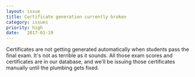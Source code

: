 ```yaml
---
layout: issue
title: Certificate generation currently broken
category: issues
priority: high
date:   2017-01-19
---
```


Certificates are not getting generated automatically when students pass the final exam. It's not as terrible as it sounds. All those exam scores and certificates are in our database, and we'll be issuing those certificates manually until the plumbing gets fixed.
